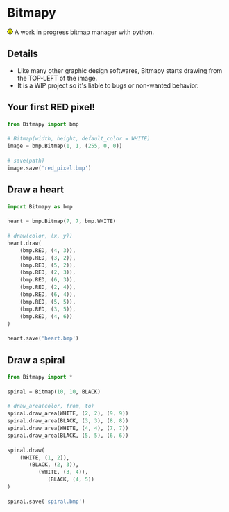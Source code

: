 # Bitmapy
![Bitmap logo.](./logo.bmp)
A work in progress bitmap manager with python.

## Details
- Like many other graphic design softwares, Bitmapy starts drawing from the
TOP-LEFT of the image.
- It is a WIP project so it's liable to bugs or non-wanted behavior.

## Your first RED pixel!
```python
from Bitmapy import bmp

# Bitmap(width, height, default_color = WHITE)
image = bmp.Bitmap(1, 1, (255, 0, 0))

# save(path)
image.save('red_pixel.bmp')
```

## Draw a heart
```python
import Bitmapy as bmp

heart = bmp.Bitmap(7, 7, bmp.WHITE)

# draw(color, (x, y))
heart.draw(
    (bmp.RED, (4, 3)),
    (bmp.RED, (3, 2)),
    (bmp.RED, (5, 2)),
    (bmp.RED, (2, 3)),
    (bmp.RED, (6, 3)),
    (bmp.RED, (2, 4)),
    (bmp.RED, (6, 4)),
    (bmp.RED, (5, 5)),
    (bmp.RED, (3, 5)),
    (bmp.RED, (4, 6))
)

heart.save('heart.bmp')
```

## Draw a spiral
```python
from Bitmapy import *

spiral = Bitmap(10, 10, BLACK)

# draw_area(color, from, to)
spiral.draw_area(WHITE, (2, 2), (9, 9))
spiral.draw_area(BLACK, (3, 3), (8, 8))
spiral.draw_area(WHITE, (4, 4), (7, 7))
spiral.draw_area(BLACK, (5, 5), (6, 6))

spiral.draw(
    (WHITE, (1, 2)),
       (BLACK, (2, 3)),
          (WHITE, (3, 4)),
             (BLACK, (4, 5))
)

spiral.save('spiral.bmp')
```